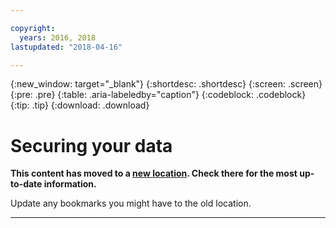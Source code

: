 ```yaml
---

copyright:
  years: 2016, 2018
lastupdated: "2018-04-16"

---
```


{:new_window: target="_blank"}
{:shortdesc: .shortdesc}
{:screen: .screen}
{:pre: .pre}
{:table: .aria-labeledby="caption"}
{:codeblock: .codeblock}
{:tip: .tip}
{:download: .download}

# Securing your data 

**This content has moved to a [new location](https://dataplatform.ibm.com/docs/content/analyze-data/pm_service_security.html). Check there for the most up-to-date information.** 

Update any bookmarks you might have to the old location.


_____________
